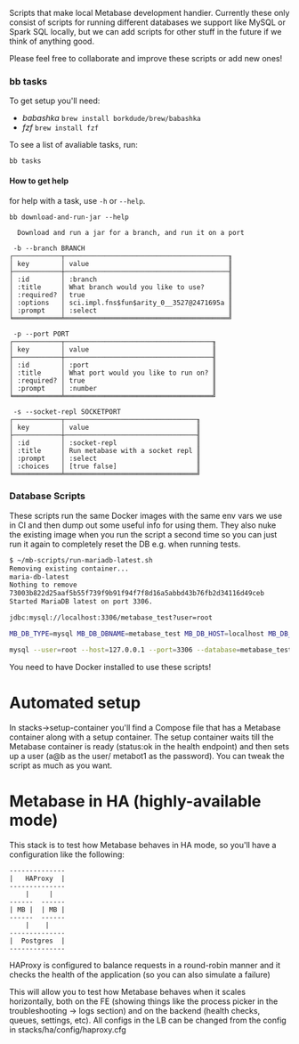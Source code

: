 Scripts that make local Metabase development handier. Currently these only consist of scripts for running different
databases we support like MySQL or Spark SQL locally, but we can add scripts for other stuff in the future if we think
of anything good.

Please feel free to collaborate and improve these scripts or add new ones!

### bb tasks

To get setup you'll need:

- *babashka* `brew install borkdude/brew/babashka`
- *fzf* `brew install fzf`

To see a list of avaliable tasks, run:

    bb tasks

#### How to get help

for help with a task, use `-h` or `--help`.

    bb download-and-run-jar --help
    
``` shell
  Download and run a jar for a branch, and run it on a port

 -b --branch BRANCH
┌────────────┬─────────────────────────────────────────╖
│ key        │ value                                   ║
├────────────┼─────────────────────────────────────────╢
│ :id        │ :branch                                 ║
│ :title     │ What branch would you like to use?      ║
│ :required? │ true                                    ║
│ :options   │ sci.impl.fns$fun$arity_0__3527@2471695a ║
│ :prompt    │ :select                                 ║
╘════════════╧═════════════════════════════════════════╝

 -p --port PORT
┌────────────┬─────────────────────────────────────╖
│ key        │ value                               ║
├────────────┼─────────────────────────────────────╢
│ :id        │ :port                               ║
│ :title     │ What port would you like to run on? ║
│ :required? │ true                                ║
│ :prompt    │ :number                             ║
╘════════════╧═════════════════════════════════════╝

 -s --socket-repl SOCKETPORT
┌────────────┬─────────────────────────────────╖
│ key        │ value                           ║
├────────────┼─────────────────────────────────╢
│ :id        │ :socket-repl                    ║
│ :title     │ Run metabase with a socket repl ║
│ :prompt    │ :select                         ║
│ :choices   │ [true false]                    ║
╘════════════╧═════════════════════════════════╝
```

### Database Scripts

These scripts run the same Docker images with the same env vars we use in CI and then dump out some useful info for
using them. They also nuke the existing image when you run the script a second time so you can just run it again to
completely reset the DB e.g. when running tests.

```bash
$ ~/mb-scripts/run-mariadb-latest.sh
Removing existing container...
maria-db-latest
Nothing to remove
73003b822d25aaf5b55f739f9b91f94f7f8d16a5abbd43b76fb2d34116d49ceb
Started MariaDB latest on port 3306.

jdbc:mysql://localhost:3306/metabase_test?user=root

MB_DB_TYPE=mysql MB_DB_DBNAME=metabase_test MB_DB_HOST=localhost MB_DB_PASS='' MB_DB_PORT=3306 MB_DB_USER=root MB_MYSQL_TEST_USER=root

mysql --user=root --host=127.0.0.1 --port=3306 --database=metabase_test
```

You need to have Docker installed to use these scripts!

# Automated setup

In stacks->setup-container you'll find a Compose file that has a Metabase container along with a setup container. The setup container waits till the Metabase container is ready (status:ok in the health endpoint) and then sets up a user (a@b as the user/ metabot1 as the password). You can tweak the script as much as you want.

# Metabase in HA (highly-available mode)

This stack is to test how Metabase behaves in HA mode, so you'll have a configuration like the following:

```
--------------
|   HAProxy  |
--------------
    |     |
------  ------
| MB |  | MB |
------  ------
    |    |
--------------
|  Postgres  |
--------------
```

HAProxy is configured to balance requests in a round-robin manner and it checks the health of the application (so you can also simulate a failure)

This will allow you to test how Metabase behaves when it scales horizontally, both on the FE (showing things like the process picker in the troubleshooting -> logs section) and on the backend (health checks, queues, settings, etc). All configs in the LB can be changed from the config in stacks/ha/config/haproxy.cfg
